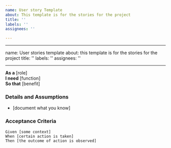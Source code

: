 ```yaml
---
name: User story Template
about: This template is for the stories for the project
title: ''
labels: ''
assignees: ''

---
```


---
name: User stories template
about: this template is for the stories for the project
title: ''
labels: ''
assignees: ''

---

**As a** [role]  
 **I need** [function]  
 **So that** [benefit]  
   
 ### Details and Assumptions
 * [document what you know]
   
 ### Acceptance Criteria  
   
 ```gherkin
 Given [some context]
 When [certain action is taken]
 Then [the outcome of action is observed]
 ```
